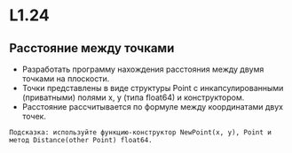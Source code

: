 # L1.24

## Расстояние между точками
- Разработать программу нахождения расстояния между двумя точками на плоскости. 
- Точки представлены в виде структуры Point с инкапсулированными (приватными) полями x, y (типа float64) и конструктором. 
- Расстояние рассчитывается по формуле между координатами двух точек.

`Подсказка: используйте функцию-конструктор NewPoint(x, y), Point и метод Distance(other Point) float64.`